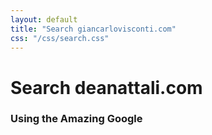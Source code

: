 ```yaml
---
layout: default
title: "Search giancarlovisconti.com"
css: "/css/search.css"
---
```


# Search deanattali.com

### Using the Amazing Google

<div id="google-custom-search">
<script>
  (function() {
    var cx = '008668879081464374344:7obftvjulha';
    var gcse = document.createElement('script');
    gcse.type = 'text/javascript';
    gcse.async = true;
    gcse.src = (document.location.protocol == 'https:' ? 'https:' : 'http:') +
        '//www.google.com/cse/cse.js?cx=' + cx;
    var s = document.getElementsByTagName('script')[0];
    s.parentNode.insertBefore(gcse, s);
  })();
</script>
<gcse:searchbox></gcse:searchbox>
<gcse:searchresults></gcse:searchresults>
</div>
